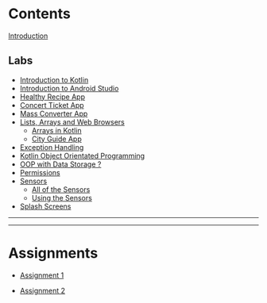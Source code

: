 # Contents

[Introduction](Introduction/Introduction.md)

## Labs 

- [Introduction to Kotlin](Kotlin/Lab_1/Kotlin_Intro.md)
- [Introduction to Android Studio](Kotlin/Lab_2/Android_Intro.md)
- [Healthy Recipe App](Kotlin/Lab_3/Lab_3.md)
- [Concert Ticket App](Kotlin/Lab_4/Lab_4.md)
- [Mass Converter App]()
- [Lists, Arrays and Web Browsers]()
  - [Arrays in Kotlin]()
  - [City Guide App]()
- [Exception Handling]()
- [Kotlin Object Orientated Programming]()
- [OOP with Data Storage ?]()
- [Permissions ]()
- [Sensors]()
  - [All of the Sensors]()
  - [Using the Sensors]()
- [Splash Screens ]()
  
-----------
-----------

# Assignments

- [Assignment 1]()

- [Assignment 2]()
